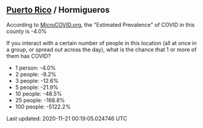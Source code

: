 
## [Puerto Rico](/united-states/puerto-rico) / Hormigueros

According to [MicroCOVID.org](http://microcovid.org),
the "Estimated Prevalence" of COVID in this county is -4.0%

If you interact with a certain number of people in this location
(all at once in a group, or spread out across the day), what is the chance that
1 or more of them has COVID?

- 1 person: -4.0%
- 2 people: -8.2%
- 3 people: -12.6%
- 5 people: -21.9%
- 10 people: -48.5%
- 25 people: -168.8%
- 100 people: -5122.2%

Last updated: 2020-11-21 00:19:05.024746 UTC

